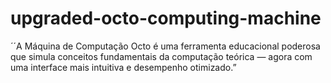 # upgraded-octo-computing-machine
´´A Máquina de Computação Octo é uma ferramenta educacional poderosa que simula conceitos fundamentais da computação teórica — agora com uma interface mais intuitiva e desempenho otimizado.”
